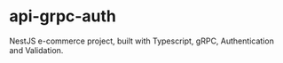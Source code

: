 # api-grpc-auth
NestJS e-commerce project, built with Typescript, gRPC, Authentication and Validation.
